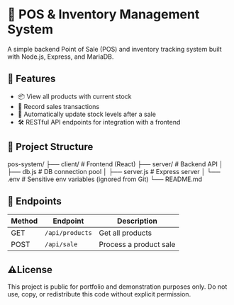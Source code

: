 # 🧾 POS & Inventory Management System

A simple backend Point of Sale (POS) and inventory tracking system built with Node.js, Express, and MariaDB.

## 🚀 Features

- 📦 View all products with current stock
- 🧮 Record sales transactions
- 🛒 Automatically update stock levels after a sale
- 🛠️ RESTful API endpoints for integration with a frontend

## 📂 Project Structure
pos-system/
├── client/ # Frontend (React)
├── server/ # Backend API
│ ├── db.js # DB connection pool
│ ├── server.js # Express server
│ └── .env # Sensitive env variables (ignored from Git)
└── README.md


## 🧪 Endpoints

| Method | Endpoint         | Description                     |
|--------|------------------|---------------------------------|
| GET    | `/api/products`  | Get all products                |
| POST   | `/api/sale`      | Process a product sale          |

## ⚠️License
This project is public for portfolio and demonstration purposes only.
Do not use, copy, or redistribute this code without explicit permission.
